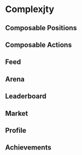 # Complexjty

## Composable Positions

## Composable Actions

## Feed

## Arena

## Leaderboard

## Market

## Profile

## Achievements
